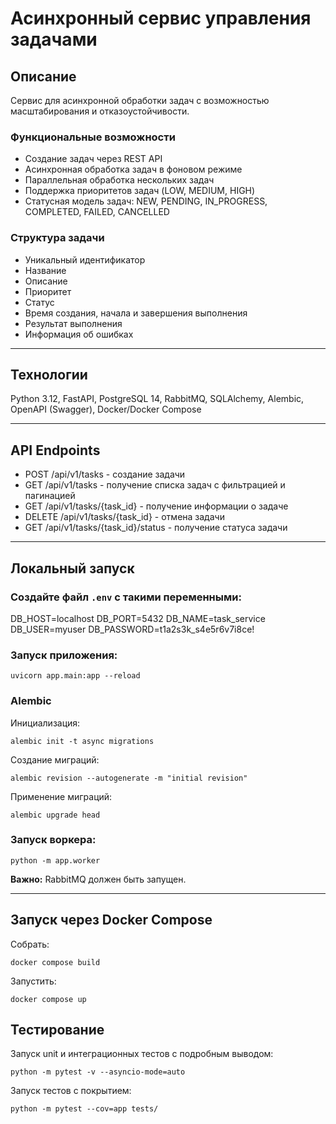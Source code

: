 # Асинхронный сервис управления задачами

## Описание

Сервис для асинхронной обработки задач с возможностью масштабирования и отказоустойчивости.

### Функциональные возможности

- Создание задач через REST API
- Асинхронная обработка задач в фоновом режиме
- Параллельная обработка нескольких задач
- Поддержка приоритетов задач (LOW, MEDIUM, HIGH)
- Статусная модель задач: NEW, PENDING, IN_PROGRESS, COMPLETED, FAILED, CANCELLED

### Структура задачи

- Уникальный идентификатор
- Название
- Описание
- Приоритет
- Статус
- Время создания, начала и завершения выполнения
- Результат выполнения
- Информация об ошибках

---

## Технологии

Python 3.12,
FastAPI,
PostgreSQL 14,
RabbitMQ,
SQLAlchemy,
Alembic,
OpenAPI (Swagger),
Docker/Docker Compose

---

## API Endpoints

- POST /api/v1/tasks - создание задачи
- GET /api/v1/tasks - получение списка задач с фильтрацией и пагинацией
- GET /api/v1/tasks/{task_id} - получение информации о задаче
- DELETE /api/v1/tasks/{task_id} - отмена задачи
- GET /api/v1/tasks/{task_id}/status - получение статуса задачи

---

## Локальный запуск

### Создайте файл `.env` с такими переменными:

DB_HOST=localhost
DB_PORT=5432
DB_NAME=task_service
DB_USER=myuser
DB_PASSWORD=t1a2s3k_s4e5r6v7i8ce!

### Запуск приложения:
```
uvicorn app.main:app --reload
```
### Alembic

Инициализация:
```
alembic init -t async migrations
```
Создание миграций:
```
alembic revision --autogenerate -m "initial revision"
```
Применение миграций:
```
alembic upgrade head
```
### Запуск воркера:
```
python -m app.worker
```
**Важно:** 
RabbitMQ должен быть запущен.

---

## Запуск через Docker Compose

Собрать:
```
docker compose build
```

Запустить:
```
docker compose up   
```

## Тестирование

Запуск unit и интеграционных тестов с подробным выводом:
```
python -m pytest -v --asyncio-mode=auto
```

Запуск тестов с покрытием:
```
python -m pytest --cov=app tests/
```
